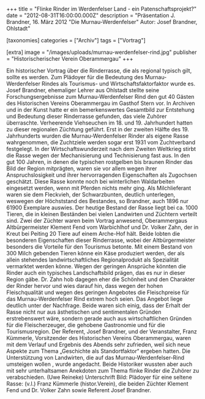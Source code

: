 +++
title = "Flinke Rinder im Werdenfelser Land - ein Patenschaftsprojekt?"
date = "2012-08-31T16:00:00.000Z"
description = "Präsentation J. Brandner, 16. März 2012 \"Die Murnau-Werdenfelser\" Autor: Josef Brandner, Ohlstadt"

[taxonomies]
categories = ["Archiv"]
tags = ["Vortrag"]

[extra]
image = "/images/uploads/murnau-werdenfelser-rind.jpg"
publisher = "Historischerischer Verein Oberammergau"
+++

Ein historischer Vortrag über die Rinderrasse, die als regional typisch gilt, sollte es werden. Zum Plädoyer für die Bedeutung des Murnau-Werdenfelser Rindes als Tourismus- und Wirtschaftsfaktorfaktor wurde es. Josef Brandner, ehemaliger Lehrer aus Ohlstadt stellte seine Forschungsergebnisse zum Murnau-Werdenfelser Rind den gut 40 Gästen des Historischen Vereins Oberammergau im Gasthof Stern vor. In Archiven und in der Kunst hatte er ein bemerkenswertes Gesamtbild zur Entstehung und Bedeutung dieser Rinderrasse gefunden, das viele Zuhörer überraschte. Verheerende Viehseuchen im 18. und 19. Jahrhundert hatten zu dieser regionalen Züchtung geführt. Erst in der zweiten Hälfte des 19. Jahrhunderts wurden die Murnau-Werdenfelser Rinder als eigene Rasse wahrgenommen, die Zuchtziele werden sogar erst 1931 vom Zuchtverband festgelegt. In der Wirtschaftswunderzeit nach dem Zweiten Weltkrieg stirbt die Rasse wegen der Mechanisierung und Technisierung fast aus. In den gut 100 Jahren, in denen die typischen rostgelben bis braunen Rinder das Bild der Region mitprägten, waren sie vor allem wegen ihrer Anspruchslosigkeit und ihrer hervorragenden Eigenschaften als Zugochsen geschätzt. Diese Rasse konnte noch bei winterlichen Waldarbeiten eingesetzt werden, wenn mit Pferden nichts mehr ging. Als Milchlieferant waren sie dem Fleckvieh, der Schwarzbunten, deutlich unterlegen, weswegen der Höchststand des Bestandes, so Brandner, auch 1896 nur 61900 Exemplare auswies. Der heutige Bestand der Rasse liegt bei ca. 1000 Tieren, die in kleinen Beständen bei vielen Landwirten und Züchtern verteilt sind. Zwei der Züchter waren beim Vortrag anwesend, Oberammergaus Altbürgermeister Klement Fend vom Warbichlhof und Dr. Volker Zahn, der in Kreut bei Peiting 20 Tiere auf einem Arche-Hof hält. Beide lobten die besonderen Eigenschaften dieser Rinderrasse, wobei der Altbürgermeister besonders die Vorteile für den Tourismus betonte. Mit einem Bestand von 300 Milch gebenden Tieren könne ein Käse produziert werden, der als allein stehendes landwirtschaftliches Regionalprodukt als Spezialität vermarktet werden könne. Wegen der geringen Ansprüche könnten die Rinder auch ein typisches Landschaftsbild prägen, das es nur in dieser Region gäbe. Dr. Zahn hob dagegen eher die Schönheit und den Charakter der Rinder hervor und wies darauf hin, dass wegen der hohen Fleischqualität und wegen des geringen Angebotes die Fleischpreise für das Murnau-Werdenfelser Rind extrem hoch seien. Das Angebot liege deutlich unter der Nachfrage. Beide waren sich einig, dass der Erhalt der Rasse nicht nur aus ästhetischen und sentimentalen Gründen erstrebenswert wäre, sondern gerade auch aus wirtschaftlichen Gründen für die Fleischerzeuger, die gehobene Gastronomie und für die Tourismusregion. Der Referent, Josef Brandner, und der Veranstalter, Franz Kümmerle, Vorsitzender des Historischen Vereins Oberammergau, waren mit dem Verlauf und Ergebnis des Abends sehr zufrieden, weil sich neue Aspekte zum Thema „Geschichte als Standortfaktor“ ergeben hatten. Die Unterstützung von Landwirten, die auf das Murnau-Werdenfelser-Rind umsteigen wollen , wurde angedacht. Beide Historiker wussten aber auch mit sehr unterhaltsamen Anekdoten zum Thema flinke Rinder die Zuhörer zu verabschieden. (Uwe Reineke) Unterschrift Bild: Plädoyer für eine seltene Rasse: (v.l.) Franz Kümmerle (histor.Verein), die beiden Züchter Klement Fend und Dr. Volker Zahn sowie Referent Josef Brandner.
